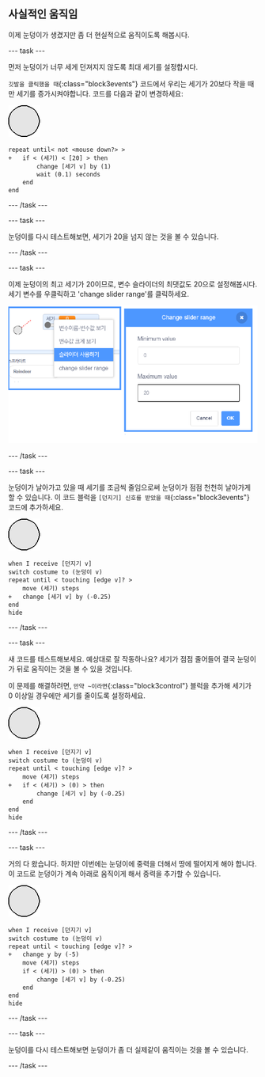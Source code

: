 ## 사실적인 움직임

이제 눈덩이가 생겼지만 좀 더 현실적으로 움직이도록 해봅시다.

--- task ---

먼저 눈덩이가 너무 세게 던져지지 않도록 최대 세기를 설정합시다.

`깃발을 클릭했을 때`{:class="block3events"} 코드에서 우리는 세기가 20보다 작을 때만 세기를 증가시켜야합니다. 코드를 다음과 같이 변경하세요:

![눈덩이 스프라이트](images/snowball-sprite.png)

```blocks3
repeat until< not <mouse down?> >
+   if < (세기) < [20] > then
        change [세기 v] by (1)
        wait (0.1) seconds
    end
end
```

--- /task ---

--- task ---

눈덩이를 다시 테스트해보면, 세기가 20을 넘지 않는 것을 볼 수 있습니다.

--- /task ---

--- task ---

이제 눈덩이의 최고 세기가 20이므로, 변수 슬라이더의 최댓값도 20으로 설정해봅시다. 세기 변수를 우클릭하고 'change slider range'를 클릭하세요.

![슬라이더 범위의 최대 최솟값](images/snow-minmax.png)


--- /task ---

--- task ---

눈덩이가 날아가고 있을 때 세기를 조금씩 줄임으로써 눈덩이가 점점 천천히 날아가게 할 수 있습니다. 이 코드 블럭을 `[던지기] 신호를 받았을 때`{:class="block3events"} 코드에 추가하세요.

![눈덩이 스프라이트](images/snowball-sprite.png)

```blocks3
when I receive [던지기 v]
switch costume to (눈덩이 v)
repeat until < touching [edge v]? >
    move (세기) steps
+   change [세기 v] by (-0.25)
end
hide
```

--- /task ---


--- task ---

새 코드를 테스트해보세요. 예상대로 잘 작동하나요? 세기가 점점 줄어들어 결국 눈덩이가 뒤로 움직이는 것을 볼 수 있을 것입니다.

이 문제를 해결하려면, `만약 ~이라면`{:class="block3control"} 블럭을 추가해 세기가 0 이상일 경우에만 세기를 줄이도록 설정하세요.

![눈덩이 스프라이트](images/snowball-sprite.png)

```blocks3
when I receive [던지기 v]
switch costume to (눈덩이 v)
repeat until < touching [edge v]? >
    move (세기) steps
+   if < (세기) > (0) > then
        change [세기 v] by (-0.25)
    end
end
hide
```

--- /task ---

--- task ---

거의 다 왔습니다. 하지만 이번에는 눈덩이에 중력을 더해서 땅에 떨어지게 해야 합니다. 이 코드로 눈덩이가 계속 아래로 움직이게 해서 중력을 추가할 수 있습니다.

![눈덩이 스프라이트](images/snowball-sprite.png)

```blocks3
when I receive [던지기 v]
switch costume to (눈덩이 v)
repeat until < touching [edge v]? >
+   change y by (-5)
    move (세기) steps
    if < (세기) > (0) > then
        change [세기 v] by (-0.25)
    end
end
hide
```

--- /task ---

--- task ---

눈덩이를 다시 테스트해보면 눈덩이가 좀 더 실제같이 움직이는 것을 볼 수 있습니다.

--- /task ---

